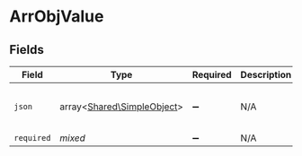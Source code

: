 # ArrObjValue


## Fields

| Field                                                             | Type                                                              | Required                                                          | Description                                                       | Example                                                           |
| ----------------------------------------------------------------- | ----------------------------------------------------------------- | ----------------------------------------------------------------- | ----------------------------------------------------------------- | ----------------------------------------------------------------- |
| `json`                                                            | array<[Shared\SimpleObject](../../Models/Shared/SimpleObject.md)> | :heavy_minus_sign:                                                | N/A                                                               | [<br/>"...",<br/>"..."<br/>]                                      |
| `required`                                                        | *mixed*                                                           | :heavy_minus_sign:                                                | N/A                                                               |                                                                   |
